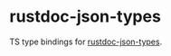# rustdoc-json-types

TS type bindings for [rustdoc-json-types](https://github.com/rust-lang/rust/blob/master/src/rustdoc-json-types/lib.rs).
